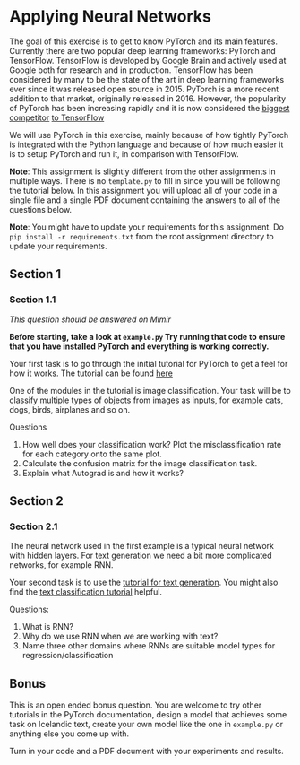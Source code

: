 # Applying Neural Networks
The goal of this exercise is to get to know PyTorch and its main features. Currently there are two popular deep learning frameworks: PyTorch and TensorFlow. TensorFlow is developed by Google Brain and actively used at Google both for research and in production. TensorFlow has been considered by many to be the state of the art in deep learning frameworks ever since it was released open source in 2015. PyTorch is a more recent addition to that market, originally released in 2016. However, the popularity of PyTorch has been increasing rapidly and it is now considered the [biggest competitor](https://hub.packtpub.com/dl-wars-pytorch-vs-tensorflow/) [to TensorFlow](https://towardsdatascience.com/pytorch-vs-tensorflow-spotting-the-difference-25c75777377b)


We will use PyTorch in this exercise, mainly because of how tightly PyTorch is integrated with the Python language and because of how much easier it is to setup PyTorch and run it, in comparison with TensorFlow.

**Note**: This assignment is slightly different from the other assignments in multiple ways. There is no `template.py` to fill in since you will be following the tutorial below. In this assignment you will upload all of your code in a single file and a single PDF document containing the answers to all of the questions below.

**Note**: You might have to update your requirements for this assignment. Do `pip install -r requirements.txt` from the root assignment directory to update your requirements.

## Section 1
### Section 1.1
*This question should be answered on Mimir*

**Before starting, take a look at `example.py` Try running that code to ensure that you have installed PyTorch and everything is working correctly.**

Your first task is to go through the initial tutorial for PyTorch to get a feel for how it works. The tutorial can be found [here](https://pytorch.org/tutorials/beginner/deep_learning_60min_blitz.html)

One of the modules in the tutorial is image classification. Your task will be to classify multiple types of objects from images as inputs, for example cats, dogs, birds, airplanes and so on.

Questions
1. How well does your classification work? Plot the misclassification rate for each category onto the same plot.
2. Calculate the confusion matrix for the image classification task.
3. Explain what Autograd is and how it works?

## Section 2
### Section 2.1
The neural network used in the first example is a typical neural network with hidden layers. For text generation we need a bit more complicated networks, for example RNN.

Your second task is to use the [tutorial for text generation](https://pytorch.org/tutorials/intermediate/char_rnn_generation_tutorial.html). You might also find the [text classification tutorial](https://pytorch.org/tutorials/intermediate/char_rnn_classification_tutorial.html) helpful.

Questions:
1. What is RNN?
2. Why do we use RNN when we are working with text?
3. Name three other domains where RNNs are suitable model types for regression/classification


## Bonus
This is an open ended bonus question. You are welcome to try other tutorials in the PyTorch documentation, design a model that achieves some task on Icelandic text, create your own model like the one in `example.py` or anything else you come up with.

Turn in your code and a PDF document with your experiments and results.